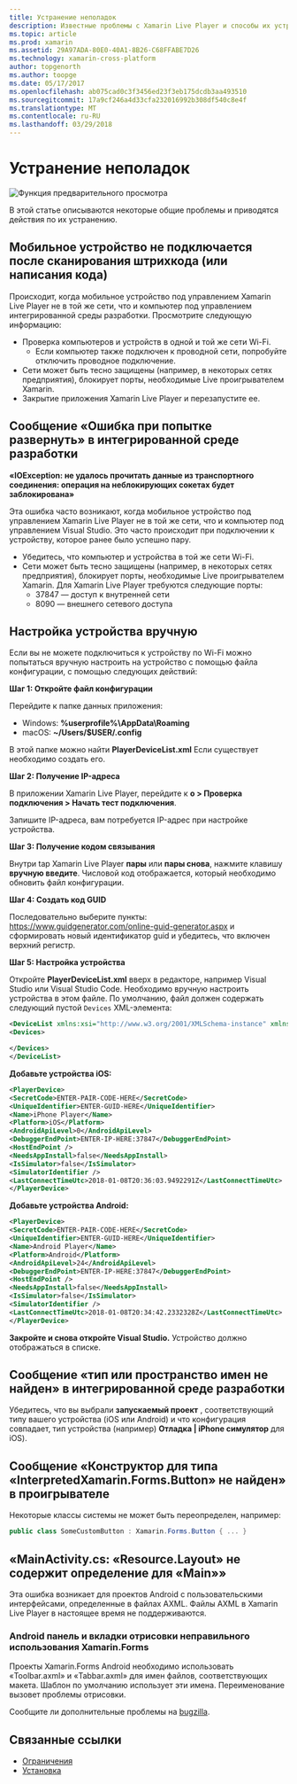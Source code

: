 ```yaml
---
title: Устранение неполадок
description: Известные проблемы с Xamarin Live Player и способы их устранения.
ms.topic: article
ms.prod: xamarin
ms.assetid: 29A97ADA-80E0-40A1-8B26-C68FFABE7D26
ms.technology: xamarin-cross-platform
author: topgenorth
ms.author: toopge
ms.date: 05/17/2017
ms.openlocfilehash: ab075cad0c3f3456ed23f3eb175dcdb3aa493510
ms.sourcegitcommit: 17a9cf246a4d33cfa232016992b308df540c8e4f
ms.translationtype: MT
ms.contentlocale: ru-RU
ms.lasthandoff: 03/29/2018
---
```

# <a name="troubleshooting"></a>Устранение неполадок

![Функция предварительного просмотра](~/media/shared/preview.png)

В этой статье описываются некоторые общие проблемы и приводятся действия по их устранению.


## <a name="mobile-device-does-not-connect-after-scanning-barcode-or-entering-code"></a>Мобильное устройство не подключается после сканирования штрихкода (или написания кода)

Происходит, когда мобильное устройство под управлением Xamarin Live Player не в той же сети, что и компьютер под управлением интегрированной среды разработки. Просмотрите следующую информацию:

- Проверка компьютеров и устройств в одной и той же сети Wi-Fi.
  - Если компьютер также подключен к проводной сети, попробуйте отключить проводное подключение.
- Сети может быть тесно защищены (например, в некоторых сетях предприятия), блокирует порты, необходимые Live проигрывателем Xamarin.
- Закрытие приложения Xamarin Live Player и перезапустите ее.


## <a name="error-while-trying-to-deploy-message-in-ide"></a>Сообщение «Ошибка при попытке развернуть» в интегрированной среде разработки

**«IOException: не удалось прочитать данные из транспортного соединения: операция на неблокирующих сокетах будет заблокирована»**

Эта ошибка часто возникают, когда мобильное устройство под управлением Xamarin Live Player не в той же сети, что и компьютер под управлением Visual Studio. Это часто происходит при подключении к устройству, которое ранее было успешно пару.

* Убедитесь, что компьютер и устройства в той же сети Wi-Fi.
* Сети может быть тесно защищены (например, в некоторых сетях предприятия), блокирует порты, необходимые Live проигрывателем Xamarin. Для Xamarin Live Player требуются следующие порты:
  * 37847 — доступ к внутренней сети 
  * 8090 — внешнего сетевого доступа

## <a name="manually-configure-device"></a>Настройка устройства вручную

Если вы не можете подключиться к устройству по Wi-Fi можно попытаться вручную настроить на устройство с помощью файла конфигурации, с помощью следующих действий:

**Шаг 1: Откройте файл конфигурации**

Перейдите к папке данных приложения:

* Windows: **%userprofile%\AppData\Roaming**
* macOS: **~/Users/$USER/.config**

В этой папке можно найти **PlayerDeviceList.xml** Если существует необходимо создать его.

**Шаг 2: Получение IP-адреса**

В приложении Xamarin Live Player, перейдите к **о > Проверка подключения > Начать тест подключения**.

Запишите IP-адреса, вам потребуется IP-адрес при настройке устройства.

**Шаг 3: Получение кодом связывания**

Внутри tap Xamarin Live Player **пары** или **пары снова**, нажмите клавишу **вручную введите**. Числовой код отображается, который необходимо обновить файл конфигурации.

**Шаг 4: Создать код GUID**

Последовательно выберите пункты: https://www.guidgenerator.com/online-guid-generator.aspx и сформировать новый идентификатор guid и убедитесь, что включен верхний регистр.


**Шаг 5: Настройка устройства**

Откройте **PlayerDeviceList.xml** вверх в редакторе, например Visual Studio или Visual Studio Code. Необходимо вручную настроить устройства в этом файле. По умолчанию, файл должен содержать следующий пустой `Devices` XML-элемента:

```xml
<DeviceList xmlns:xsi="http://www.w3.org/2001/XMLSchema-instance" xmlns:xsd="http://www.w3.org/2001/XMLSchema">
<Devices>

</Devices>
</DeviceList>
```

**Добавьте устройства iOS:**

```xml
<PlayerDevice>
<SecretCode>ENTER-PAIR-CODE-HERE</SecretCode>
<UniqueIdentifier>ENTER-GUID-HERE</UniqueIdentifier>
<Name>iPhone Player</Name>
<Platform>iOS</Platform>
<AndroidApiLevel>0</AndroidApiLevel>
<DebuggerEndPoint>ENTER-IP-HERE:37847</DebuggerEndPoint>
<HostEndPoint />
<NeedsAppInstall>false</NeedsAppInstall>
<IsSimulator>false</IsSimulator>
<SimulatorIdentifier />
<LastConnectTimeUtc>2018-01-08T20:36:03.9492291Z</LastConnectTimeUtc>
</PlayerDevice>
```


**Добавьте устройства Android:**

```xml
<PlayerDevice>
<SecretCode>ENTER-PAIR-CODE-HERE</SecretCode>
<UniqueIdentifier>ENTER-GUID-HERE</UniqueIdentifier>
<Name>Android Player</Name>
<Platform>Android</Platform>
<AndroidApiLevel>24</AndroidApiLevel>
<DebuggerEndPoint>ENTER-IP-HERE:37847</DebuggerEndPoint>
<HostEndPoint />
<NeedsAppInstall>false</NeedsAppInstall>
<IsSimulator>false</IsSimulator>
<SimulatorIdentifier />
<LastConnectTimeUtc>2018-01-08T20:34:42.2332328Z</LastConnectTimeUtc>
</PlayerDevice>
```

**Закройте и снова откройте Visual Studio.** Устройство должно отображаться в списке.


## <a name="type-or-namespace-cannot-be-found-message-in-ide"></a>Сообщение «тип или пространство имен не найден» в интегрированной среде разработки

Убедитесь, что вы выбрали **запускаемый проект** , соответствующий типу вашего устройства (iOS или Android) и что конфигурация совпадает, тип устройства (например) **Отладка | iPhone симулятор** для iOS).

## <a name="constructor-on-type-interpretedxamarinformsbutton-not-found-message-in-player"></a>Сообщение «Конструктор для типа «InterpretedXamarin.Forms.Button» не найден» в проигрывателе

Некоторые классы системы не может быть переопределен, например:

```csharp
public class SomeCustomButton : Xamarin.Forms.Button { ... }
```

## <a name="mainactivitycs-resourcelayout-does-not-contain-a-definition-for-main"></a>«MainActivity.cs: «Resource.Layout» не содержит определение для «Main»»

Эта ошибка возникает для проектов Android с пользовательскими интерфейсами, определенные в файлах AXML.
Файлы AXML в Xamarin Live Player в настоящее время не поддерживаются.

### <a name="android-toolbar-and-tabs-render-incorrectly-using-xamarinforms"></a>Android панель и вкладки отрисовки неправильного использования Xamarin.Forms

Проекты Xamarin.Forms Android необходимо использовать «Toolbar.axml» и «Tabbar.axml» для имен файлов, соответствующих макета. Шаблон по умолчанию использует эти имена. Переименование вызовет проблемы отрисовки.


Сообщите ли дополнительные проблемы на [bugzilla](https://aka.ms/live-player-report-issue).


## <a name="related-links"></a>Связанные ссылки

- [Ограничения](~/tools/live-player/limitations.md)
- [Установка](~/tools/live-player/install.md)
